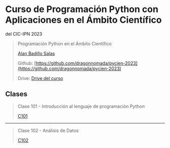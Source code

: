 # Curso de Programación Python con Aplicaciones en el Ámbito Científico 
del CIC-IPN 2023

> Programación Python en el Ámbito Científico
>
> [Alan Badillo Salas](mailto:alan@nomadacode.com)
>
> Github: [https://github.com/dragonnomada/pycien-2023](https://github.com/dragonnomada/pycien-2023)
>
> Drive: [Drive del curso](https://drive.google.com/drive/folders/1HV_kZ_Tm_oHaT0PrJPe5SvDKs8F8IqwJ?usp=share_link)

## Clases

> Clase 101 - Introducción al lenguaje de programación Python
>
> [C101](https://colab.research.google.com/drive/1kr4OpFTpSqEtdurM0JSHTUxhI3GBMF6d?usp=sharing)

---

> Clase 102 - Análisis de Datos
> 
> [C102](https://colab.research.google.com/drive/1VTDhJR32gIz-2N4bJBQw_nrNta3MWGwH?usp=sharing)


